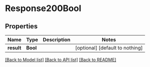 # Response200Bool


## Properties
Name | Type | Description | Notes
------------ | ------------- | ------------- | -------------
**result** | **Bool** |  | [optional] [default to nothing]


[[Back to Model list]](../README.md#models) [[Back to API list]](../README.md#api-endpoints) [[Back to README]](../README.md)



